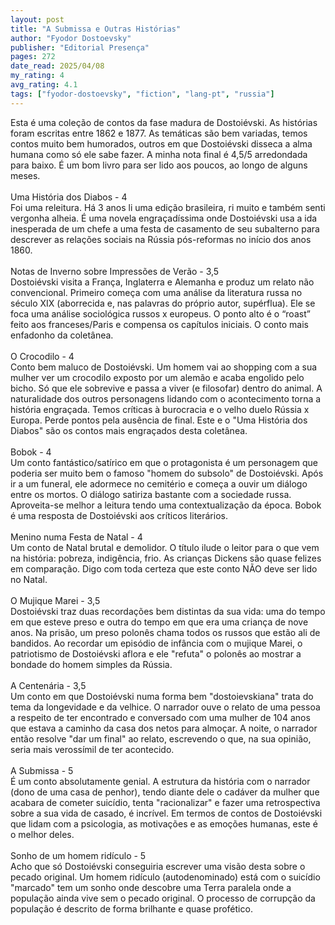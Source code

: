 ```yaml
---
layout: post
title: "A Submissa e Outras Histórias"
author: "Fyodor Dostoevsky"
publisher: "Editorial Presença"
pages: 272
date_read: 2025/04/08
my_rating: 4
avg_rating: 4.1
tags: ["fyodor-dostoevsky", "fiction", "lang-pt", "russia"]
---
```


Esta é uma coleção de contos da fase madura de Dostoiévski. As histórias foram escritas entre 1862 e 1877. As temáticas são bem variadas, temos contos muito bem humorados, outros em que Dostoiévski disseca a alma humana como só ele sabe fazer. A minha nota final é 4,5/5 arredondada para baixo. É um bom livro para ser lido aos poucos, ao longo de alguns meses.<br/><br/>Uma História dos Diabos - 4<br/>Foi uma releitura. Há 3 anos li uma edição brasileira, ri muito e também senti vergonha alheia. É uma novela engraçadíssima onde Dostoiévski usa a ida inesperada de um chefe a uma festa de casamento de seu subalterno para descrever as relações sociais na Rússia pós-reformas no início dos anos 1860.<br/><br/>Notas de Inverno sobre Impressões de Verão - 3,5<br/>Dostoiévski visita a França, Inglaterra e Alemanha e produz um relato não convencional. Primeiro começa com uma análise da literatura russa no século XIX (aborrecida e, nas palavras do próprio autor, supérflua). Ele se foca uma análise sociológica russos x europeus. O ponto alto é o “roast” feito aos franceses/Paris e compensa os capítulos iniciais. O conto mais enfadonho da coletânea.<br/><br/>O Crocodilo - 4<br/>Conto bem maluco de Dostoiévski. Um homem vai ao shopping com a sua mulher ver um crocodilo exposto por um alemão e acaba engolido pelo bicho. Só que ele sobrevive e passa a viver (e filosofar) dentro do animal. A naturalidade dos outros personagens lidando com o acontecimento torna a história engraçada. Temos críticas à burocracia e o velho duelo Rússia x Europa. Perde pontos pela ausência de final. Este e o "Uma História dos Diabos" são os contos mais engraçados desta coletânea.<br/><br/>Bobok - 4<br/>Um conto fantástico/satírico em que o protagonista é um personagem que poderia ser muito bem o famoso "homem do subsolo" de Dostoiévski. Após ir a um funeral, ele adormece no cemitério e começa a ouvir um diálogo entre os mortos. O diálogo satiriza bastante com a sociedade russa. Aproveita-se melhor a leitura tendo uma contextualização da época. Bobok é uma resposta de Dostoiévski aos críticos literários.<br/><br/>Menino numa Festa de Natal - 4<br/>Um conto de Natal brutal e demolidor. O título ilude o leitor para o que vem na história: pobreza, indigência, frio. As crianças Dickens são quase felizes em comparação. Digo com toda certeza que este conto NÃO deve ser lido no Natal.<br/><br/>O Mujique Marei - 3,5<br/>Dostoiévski traz duas recordações bem distintas da sua vida: uma do tempo em que esteve preso e outra do tempo em que era uma criança de nove anos. Na prisão, um preso polonês chama todos os russos que estão ali de bandidos. Ao recordar um episódio de infância com o mujique Marei, o patriotismo de Dostoiévski aflora e ele "refuta" o polonês ao mostrar a bondade do homem simples da Rússia.<br/><br/>A Centenária - 3,5<br/>Um conto em que Dostoiévski numa forma bem "dostoievskiana" trata do tema da longevidade e da velhice. O narrador ouve o relato de uma pessoa a respeito de ter encontrado e conversado com uma mulher de 104 anos que estava a caminho da casa dos netos para almoçar. A noite, o narrador então resolve "dar um final" ao relato, escrevendo o que, na sua opinião, seria mais verossímil de ter acontecido.<br/><br/>A Submissa - 5<br/>É um conto absolutamente genial. A estrutura da história com o narrador (dono de uma casa de penhor), tendo diante dele o cadáver da mulher que acabara de cometer suicídio, tenta "racionalizar" e fazer uma retrospectiva sobre a sua vida de casado, é incrível. Em termos de contos de Dostoiévski que lidam com a psicologia, as motivações e as emoções humanas, este é o melhor deles.<br/><br/>Sonho de um homem ridículo - 5<br/>Acho que só Dostoiévski conseguiria escrever uma visão desta sobre o pecado original. Um homem ridículo (autodenominado) está com o suicídio "marcado" tem um sonho onde descobre uma Terra paralela onde a população ainda vive sem o pecado original. O processo de corrupção da população é descrito de forma brilhante e quase profético.

